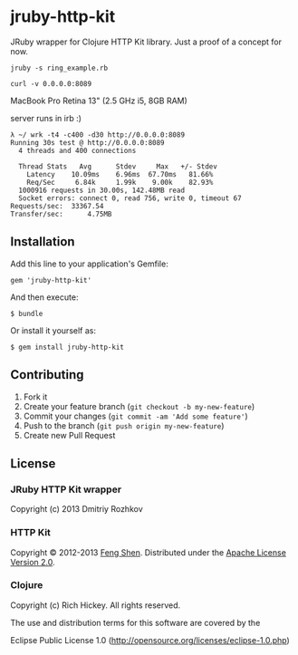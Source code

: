 jruby-http-kit
==============

JRuby wrapper for Clojure HTTP Kit library. Just a  proof of a concept for now.

```
jruby -s ring_example.rb

curl -v 0.0.0.0:8089
```

MacBook Pro Retina 13" (2.5 GHz i5, 8GB RAM)

server runs in irb :)

```
λ ~/ wrk -t4 -c400 -d30 http://0.0.0.0:8089
Running 30s test @ http://0.0.0.0:8089
  4 threads and 400 connections

  Thread Stats   Avg      Stdev     Max   +/- Stdev
    Latency    10.09ms    6.96ms  67.70ms   81.66%
    Req/Sec     6.84k     1.99k    9.00k    82.93%
  1000916 requests in 30.00s, 142.48MB read
  Socket errors: connect 0, read 756, write 0, timeout 67
Requests/sec:  33367.54
Transfer/sec:      4.75MB
```

## Installation

Add this line to your application's Gemfile:

    gem 'jruby-http-kit'

And then execute:

    $ bundle

Or install it yourself as:

    $ gem install jruby-http-kit

## Contributing

1. Fork it
2. Create your feature branch (`git checkout -b my-new-feature`)
3. Commit your changes (`git commit -am 'Add some feature'`)
4. Push to the branch (`git push origin my-new-feature`)
5. Create new Pull Request


## License

### JRuby HTTP Kit wrapper

Copyright (c) 2013 Dmitriy Rozhkov


### HTTP Kit

Copyright &copy; 2012-2013 [Feng Shen](http://shenfeng.me/). Distributed under the [Apache License Version 2.0](http://www.apache.org/licenses/LICENSE-2.0.html).


### Clojure

Copyright (c) Rich Hickey. All rights reserved.

The use and distribution terms for this software are covered by the

Eclipse Public License 1.0 (http://opensource.org/licenses/eclipse-1.0.php)

